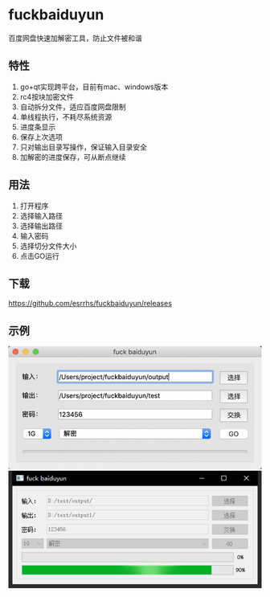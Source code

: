 # fuckbaiduyun
百度网盘快速加解密工具，防止文件被和谐

## 特性
1. go+qt实现跨平台，目前有mac、windows版本
2. rc4按块加密文件
3. 自动拆分文件，适应百度网盘限制
4. 单线程执行，不耗尽系统资源
5. 进度条显示
6. 保存上次选项
7. 只对输出目录写操作，保证输入目录安全
8. 加解密的进度保存，可从断点继续

## 用法
1. 打开程序
2. 选择输入路径
3. 选择输出路径
4. 输入密码
5. 选择切分文件大小
6. 点击GO运行

## 下载
https://github.com/esrrhs/fuckbaiduyun/releases

## 示例
![image](show.png)
![image](showwin.png)
